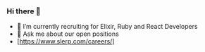 ### Hi there 👋

- 🔭 I’m currently recruiting for Elixir, Ruby and React Developers
- 💬 Ask me about our open positions
- [https://www.slerp.com/careers/]

